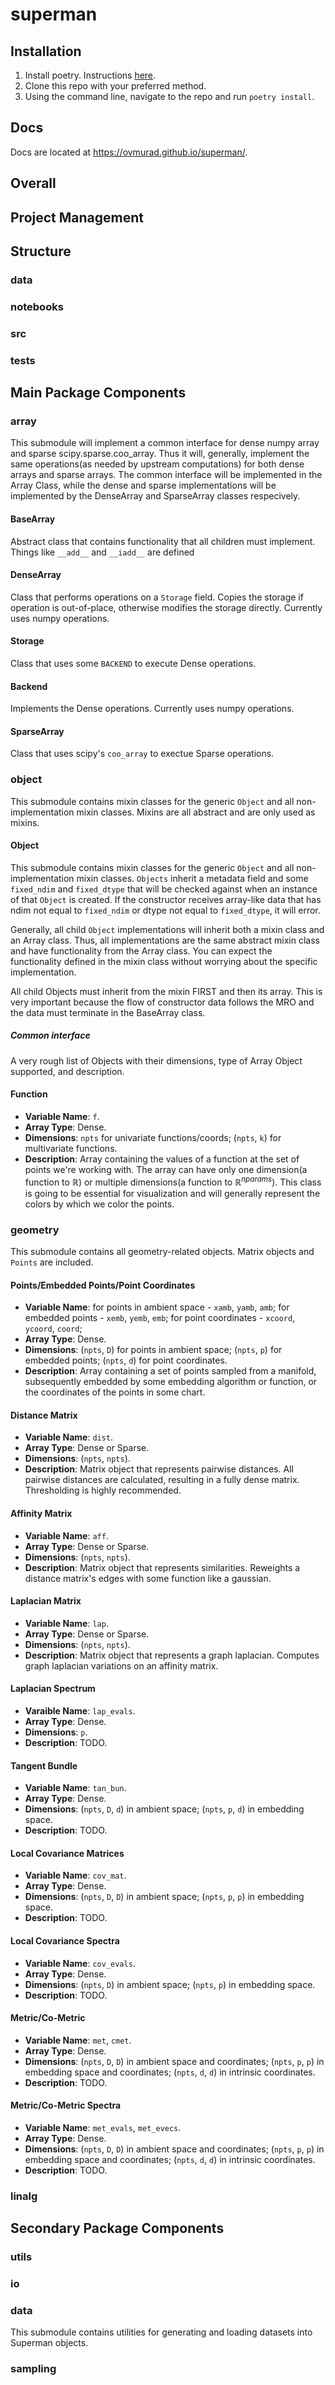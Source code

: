 # superman

## Installation

1. Install poetry. Instructions [here](https://python-poetry.org/docs/#installation).
2. Clone this repo with your preferred method.
3. Using the command line, navigate to the repo and run `poetry install`.

## Docs

Docs are located at https://ovmurad.github.io/superman/.

## Overall

## Project Management

## Structure

### data

### notebooks

### src

### tests

## Main Package Components

### array

This submodule will implement a common interface for dense numpy array and sparse scipy.sparse.coo_array.
Thus it will, generally, implement the same operations(as needed by upstream computations) for both dense arrays and
sparse arrays.
The common interface will be implemented in the Array Class, while the dense and sparse implementations will be
implemented by the DenseArray and SparseArray classes respecively.

#### BaseArray

Abstract class that contains functionality that all children must implement. Things like `__add__` and `__iadd__` are defined

#### DenseArray

Class that performs operations on a `Storage` field. Copies the storage if operation is out-of-place, 
otherwise modifies the storage directly. Currently uses numpy operations.

#### Storage

Class that uses some `BACKEND` to execute Dense operations.

#### Backend

Implements the Dense operations. Currently uses numpy operations.

#### SparseArray

Class that uses scipy's `coo_array` to exectue Sparse operations.

### object

This submodule contains mixin classes for the generic `Object` and all non-implementation mixin classes.
Mixins are all abstract and are only used as mixins.

#### Object

This submodule contains mixin classes for the generic `Object` and all non-implementation mixin classes.
`Objects` inherit a metadata field and some `fixed_ndim` and `fixed_dtype` that will be checked against 
when an instance of that `Object` is created. If the constructor receives array-like data that has ndim 
not equal to `fixed_ndim` or dtype not equal to `fixed_dtype`, it will error.

Generally, all child `Object` implementations will inherit both a mixin class and an Array class.
Thus, all implementations are the same abstract mixin class and have functionality from the Array class.
You can expect the functionality defined in the mixin class without worrying about the specific implementation.

All child Objects must inherit from the mixin FIRST and then its array. This is very important because 
the flow of constructor data follows the MRO and the data must terminate in the BaseArray class.

##### Common interface

A very rough list of Objects with their dimensions, type of Array Object supported, and description.

#### Function

- **Variable Name**: `f`.
- **Array Type**: Dense.
- **Dimensions**: `npts` for univariate functions/coords; (`npts`, `k`) for multivariate functions.
- **Description**: Array containing the values of a function at the set of points we're working with.
  The array can have only one dimension(a function to $\mathbb{R}$) or multiple dimensions(a function to
  $\mathbb{R}^{nparams}$).
  This class is going to be essential for visualization and will generally represent the colors by which we color the
  points.

### geometry

This submodule contains all geometry-related objects. Matrix objects and `Points` are included.

#### Points/Embedded Points/Point Coordinates

- **Variable Name**: for points in ambient space - `xamb`, `yamb`, `amb`; for embedded points - `xemb`, `yemb`, `emb`;
  for point coordinates - `xcoord`, `ycoord`, `coord`;
- **Array Type**: Dense.
- **Dimensions**: (`npts`, `D`) for points in ambient space; (`npts`, `p`) for embedded points; (`npts`, `d`) for point
  coordinates.
- **Description**: Array containing a set of points sampled from a manifold, subsequently embedded by some embedding
  algorithm or function, or the coordinates of the points in some chart.

#### Distance Matrix

- **Variable Name**: `dist`.
- **Array Type**: Dense or Sparse.
- **Dimensions**: (`npts`, `npts`).
- **Description**: Matrix object that represents pairwise distances. All pairwise distances are calculated, resulting in a fully dense matrix.
  Thresholding is highly recommended.

#### Affinity Matrix

- **Variable Name**: `aff`.
- **Array Type**: Dense or Sparse.
- **Dimensions**: (`npts`, `npts`).
- **Description**: Matrix object that represents similarities. Reweights a distance matrix's edges with some function like a gaussian.

#### Laplacian Matrix

- **Variable Name**: `lap`.
- **Array Type**: Dense or Sparse.
- **Dimensions**: (`npts`, `npts`).
- **Description**: Matrix object that represents a graph laplacian. Computes graph laplacian variations on an affinity matrix.

#### Laplacian Spectrum

- **Varaible Name**: `lap_evals`.
- **Array Type**: Dense.
- **Dimensions**: `p`.
- **Description**: TODO.

#### Tangent Bundle

- **Variable Name**: `tan_bun`.
- **Array Type**: Dense.
- **Dimensions**: (`npts`, `D`, `d`) in ambient space; (`npts`, `p`, `d`) in embedding space.
- **Description**: TODO.

#### Local Covariance Matrices

- **Variable Name**: `cov_mat`.
- **Array Type**: Dense.
- **Dimensions**: (`npts`, `D`, `D`) in ambient space; (`npts`, `p`, `p`) in embedding space.
- **Description**: TODO.

#### Local Covariance Spectra

- **Variable Name**: `cov_evals`.
- **Array Type**: Dense.
- **Dimensions**: (`npts`, `D`) in ambient space; (`npts`, `p`) in embedding space.
- **Description**: TODO.

#### Metric/Co-Metric

- **Variable Name**: `met`, `cmet`.
- **Array Type**: Dense.
- **Dimensions**: (`npts`, `D`, `D`) in ambient space and coordinates; (`npts`, `p`, `p`) in embedding space and
  coordinates; (`npts`, `d`, `d`) in intrinsic coordinates.
- **Description**: TODO.

#### Metric/Co-Metric Spectra

- **Variable Name**: `met_evals`, `met_evecs`.
- **Array Type**: Dense.
- **Dimensions**: (`npts`, `D`, `D`) in ambient space and coordinates; (`npts`, `p`, `p`) in embedding space and
  coordinates; (`npts`, `d`, `d`) in intrinsic coordinates.
- **Description**: TODO.

### linalg

## Secondary Package Components

### utils

### io

### data

This submodule contains utilities for generating and loading datasets into Superman objects.

### sampling

